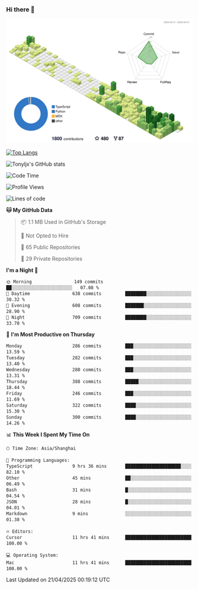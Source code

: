 ### Hi there 👋

![](./profile-3d-contrib/profile-green-animate.svg)

 

[![Top Langs](https://github-readme-stats.vercel.app/api/top-langs/?username=tonyljx)](https://github.com/anuraghazra/github-readme-stats)

![Tonyljx's GitHub stats](https://github-readme-stats.vercel.app/api?username=tonyljx&theme=default&show_icons=true)

 

<!--START_SECTION:waka-->
![Code Time](http://img.shields.io/badge/Code%20Time-1%2C282%20hrs%2036%20mins-blue)

![Profile Views](http://img.shields.io/badge/Profile%20Views-1-blue)

![Lines of code](https://img.shields.io/badge/From%20Hello%20World%20I%27ve%20Written-1.2%20million%20lines%20of%20code-blue)

**🐱 My GitHub Data** 

> 📦 1.1 MB Used in GitHub's Storage 
 > 
> 🚫 Not Opted to Hire
 > 
> 📜 65 Public Repositories 
 > 
> 🔑 29 Private Repositories 
 > 
**I'm a Night 🦉** 

```text
🌞 Morning                149 commits         ██░░░░░░░░░░░░░░░░░░░░░░░   07.08 % 
🌆 Daytime                638 commits         ████████░░░░░░░░░░░░░░░░░   30.32 % 
🌃 Evening                608 commits         ███████░░░░░░░░░░░░░░░░░░   28.90 % 
🌙 Night                  709 commits         ████████░░░░░░░░░░░░░░░░░   33.70 % 
```
📅 **I'm Most Productive on Thursday** 

```text
Monday                   286 commits         ███░░░░░░░░░░░░░░░░░░░░░░   13.59 % 
Tuesday                  282 commits         ███░░░░░░░░░░░░░░░░░░░░░░   13.40 % 
Wednesday                280 commits         ███░░░░░░░░░░░░░░░░░░░░░░   13.31 % 
Thursday                 388 commits         █████░░░░░░░░░░░░░░░░░░░░   18.44 % 
Friday                   246 commits         ███░░░░░░░░░░░░░░░░░░░░░░   11.69 % 
Saturday                 322 commits         ████░░░░░░░░░░░░░░░░░░░░░   15.30 % 
Sunday                   300 commits         ████░░░░░░░░░░░░░░░░░░░░░   14.26 % 
```


📊 **This Week I Spent My Time On** 

```text
🕑︎ Time Zone: Asia/Shanghai

💬 Programming Languages: 
TypeScript               9 hrs 36 mins       █████████████████████░░░░   82.10 % 
Other                    45 mins             ██░░░░░░░░░░░░░░░░░░░░░░░   06.49 % 
Bash                     31 mins             █░░░░░░░░░░░░░░░░░░░░░░░░   04.54 % 
JSON                     28 mins             █░░░░░░░░░░░░░░░░░░░░░░░░   04.01 % 
Markdown                 9 mins              ░░░░░░░░░░░░░░░░░░░░░░░░░   01.38 % 

🔥 Editors: 
Cursor                   11 hrs 41 mins      █████████████████████████   100.00 % 

💻 Operating System: 
Mac                      11 hrs 41 mins      █████████████████████████   100.00 % 
```


 Last Updated on 21/04/2025 00:19:12 UTC
<!--END_SECTION:waka-->
